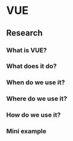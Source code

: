 # VUE
## Research

### What is VUE?

### What does it do?

### When do we use it?

### Where do we use it?

### How do we use it?

### Mini example
